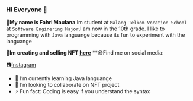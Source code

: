 ### Hi Everyone 👋

**👦My name is Fahri Maulana** Im student at `Malang Telkom Vocation School` at `Software Enginering Major`,I am now in the 10th grade.
I like to programming with `Java` languange because its fun to experiment with the languange

**🎨Im creating and selling NFT [here](https://opensea.io/Indo-Toons-NFT)**
**😎Find me on social media:

📷[Instagram](https://instagram.com/newpersonf)

- 🌱 I’m currently learning Java languange
- 👯 I’m looking to collaborate on NFT project
- ⚡ Fun fact: Coding is easy if you understand the syntax
